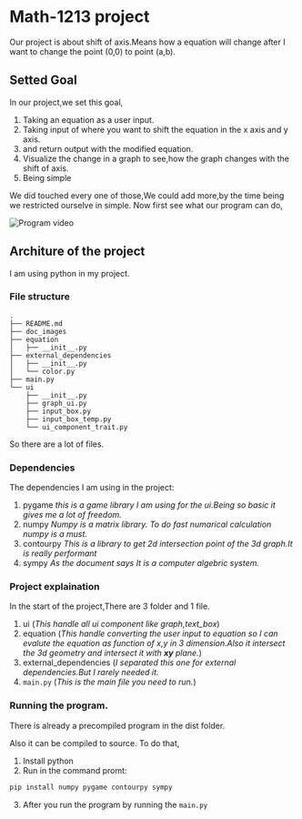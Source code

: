 # Math-1213 project
Our project is about shift of axis.Means how a equation will change after I want to change the point (0,0) to  point (a,b).

## Setted Goal
In our project,we set this goal,

1. Taking an equation as a user input.
2. Taking input of where you want to shift the equation in the x axis and y axis.
3. and return output with the modified equation.
4. Visualize the change in a graph to see,how the graph changes with the shift of axis.
5. Being simple

We did touched every one of those,We could add more,by the time being we restricted ourselve in simple.
Now first see what our program can do,

![Program video](doc_images/run_program.gif)

## Architure of the project

I am using python in my project.

### File structure
```
.
├── README.md
├── doc_images
├── equation
│   ├── __init__.py
├── external_dependencies
│   ├── __init__.py
│   └── color.py
├── main.py
└── ui
    ├── __init__.py
    ├── graph_ui.py
    ├── input_box.py
    ├── input_box_temp.py
    └── ui_component_trait.py
```
So there are a lot of files.

### Dependencies
The dependencies I am using in the project:

1. pygame *this is a game library I am using for the ui.Being so basic it gives me a lot of freedom.*
2. numpy *Numpy is a matrix library. To  do fast numarical calculation numpy is a must.*
3. contourpy *This is a library to get 2d intersection point of the 3d graph.It is really performant*
4. sympy *As the document says It is a computer algebric system.*

### Project explaination
In the start of the project,There are 3 folder and 1 file.

1. ui (*This handle all ui component like graph,text_box*)
2. equation (*This handle converting the user input to equation so I can evalute the equation as function of x,y in 3 dimension.Also it intersect the 3d geometry and intersect it with **xy** plane.*)
3. external_dependencies (*I separated this one for external dependencies.But I rarely needed it.*
4. ```main.py``` (*This is the main file you need to run.*)

### Running the program.
There is already a precompiled program in the dist folder.

Also it can be compiled to source.
To do that,
1. Install python 
2. Run in the command promt:
```bash
pip install numpy pygame contourpy sympy
```
3. After you run the program by running the ```main.py```


